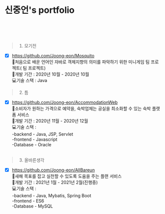 # 신중언's portfolio<br><br><br>

>1. 모기전
- [x] https://github.com/Joong-eon/Mosquito<br>
   📑처음으로 배운 언어인 자바로 객체지향의 의미를 파악하기 위한 미니게임 팀 프로젝트( 팀 프로젝트)<br>
   📅개발 기간 : 2020년 10월 - 2020년 10월<br>
   💻기술 스택 : Java<br>

>2. 틈
- [x] https://github.com/Joong-eon/AccommodationWeb<br>
   📑소비자가 원하는 가격으로 예약을, 숙박업체는 공실을 최소화할 수 있는 숙박 플랫폼 서비스<br>
   📅개발 기간 : 2020년 11월 - 2020년 12월<br>
   💻기술 스택 : <br>
               -backend - Java, JSP, Servlet<br>
               -frontend - Javascript<br>
               -Database - Oracle<br><br>

>3. 올바른생각
- [x] https://github.com/Joong-eon/AllBareun<br>
   📑새해 목표를 잡고 실천할 수 있도록 도움을 주는 플랜 서비스<br>
   📅개발 기간 : 2021년 1월 - 2021년 2월(진행중)<br>
   💻기술 스택 : <br>
               -backend - Java, Mybatis, Spring Boot<br>
               -frontend - ES6<br>
               -Database - MySQL

